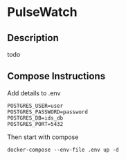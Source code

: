 # PulseWatch

## Description
todo

## Compose Instructions

Add details to .env

```
POSTGRES_USER=user
POSTGRES_PASSWORD=password
POSTGRES_DB=ids_db
POSTGRES_PORT=5432
```
Then start with compose

`
docker-compose --env-file .env up -d
`